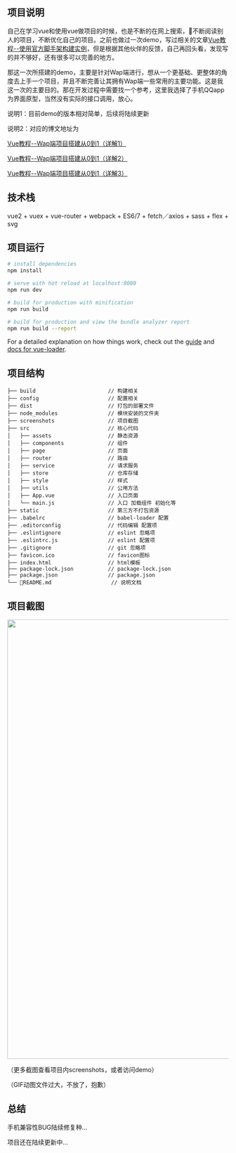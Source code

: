 ## 项目说明

自己在学习vue和使用vue做项目的时候，也是不断的在网上搜索，不断阅读别人的项目，不断优化自己的项目。之前也做过一次demo，写过相关的文章[Vue教程--使用官方脚手架构建实例](http://www.jianshu.com/p/ee2464501c65)，但是根据其他伙伴的反馈，自己再回头看，发现写的并不够好，还有很多可以完善的地方。

那这一次所搭建的demo，主要是针对Wap端进行，想从一个更基础、更整体的角度去上手一个项目，并且不断完善让其拥有Wap端一些常用的主要功能。这是我这一次的主要目的。那在开发过程中需要找一个参考，这里我选择了手机QQapp为界面原型，当然没有实际的接口调用，放心。

说明1：目前demo的版本相对简单，后续将陆续更新

说明2：对应的博文地址为

[Vue教程--Wap端项目搭建从0到1（详解1）](http://www.jianshu.com/p/4618844c5df8) 

[Vue教程--Wap端项目搭建从0到1（详解2）](http://www.jianshu.com/p/dbef30f680c3) 

[Vue教程--Wap端项目搭建从0到1（详解3）](http://www.jianshu.com/p/147051979573) 


## 技术栈

vue2 + vuex + vue-router + webpack + ES6/7 + fetch／axios + sass + flex + svg

## 项目运行

``` bash
# install dependencies
npm install

# serve with hot reload at localhost:8080
npm run dev

# build for production with minification
npm run build

# build for production and view the bundle analyzer report
npm run build --report
```

For a detailed explanation on how things work, check out the [guide](http://vuejs-templates.github.io/webpack/) and [docs for vue-loader](http://vuejs.github.io/vue-loader).


## 项目结构

```
├── build                       // 构建相关  
├── config                      // 配置相关
├── dist                        // 打包的部署文件
├── node_modules                // 模块安装的文件夹
├── screenshots                 // 项目截图
├── src                         // 核心代码
│   ├── assets                  // 静态资源
│   ├── components              // 组件
│   ├── page                    // 页面
│   ├── router                  // 路由
│   ├── service                 // 请求服务
│   ├── store                   // 仓库存储
│   ├── style                   // 样式
│   ├── utils                   // 公用方法
│   ├── App.vue                 // 入口页面
│   └── main.js                 // 入口 加载组件 初始化等
├── static                      // 第三方不打包资源
├── .babelrc                    // babel-loader 配置
├── .editorconfig               // 代码编辑 配置项
├── .eslintignore               // eslint 忽略项
├── .eslintrc.js                // eslint 配置项
├── .gitignore                  // git 忽略项
├── favicon.ico                 // favicon图标
├── index.html                  // html模板
├── package-lock.json           // package-lock.json
├── package.json                // package.json
└── README.md                   // 说明文档
```

## 项目截图

<img src="https://raw.githubusercontent.com/YuxinChou/vue-wap-demo/master/screenshots/all%E5%90%88%E5%9B%BE.jpg" width="1000" />

（更多截图查看项目内screenshots，或者访问demo）

（GIF动图文件过大，不放了，抱歉）

## 总结

手机兼容性BUG陆续修复种...

项目还在陆续更新中...
